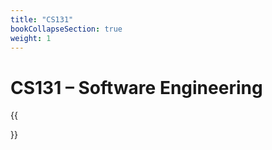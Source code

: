 ```yaml
---
title: "CS131"
bookCollapseSection: true
weight: 1
---
```


# CS131 – Software Engineering

{{<section>}}
